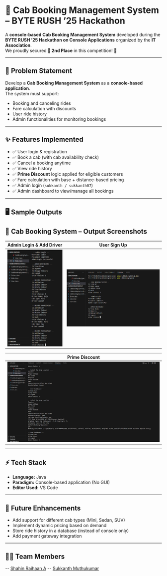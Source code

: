 # 🚖 Cab Booking Management System – BYTE RUSH ’25 Hackathon  

A **console-based Cab Booking Management System** developed during the **BYTE RUSH ’25 Hackathon on Console Applications** organized by the **IT Association**.  
We proudly secured **🥈 2nd Place** in this competition! 🎉  

---

## 📌 Problem Statement  
Develop a **Cab Booking Management System** as a **console-based application**.  
The system must support:  
- Booking and canceling rides  
- Fare calculation with discounts  
- User ride history  
- Admin functionalities for monitoring bookings  

---

## ✨ Features Implemented  
- ✅ User login & registration  
- ✅ Book a cab (with cab availability check)  
- ✅ Cancel a booking anytime  
- ✅ View ride history  
- ✅ **Prime Discount** logic applied for eligible customers  
- ✅ Fare calculation with base + distance-based pricing  
- ✅ Admin login (`sukkanth / sukkanth07`)  
- ✅ Admin dashboard to view/manage all bookings  

---

## 🖥️ Sample Outputs  
## 🚖 Cab Booking System – Output Screenshots

| Admin Login & Add Driver | User Sign Up |
|--------------------------|--------------|
|  ![Admin + Sign-up](screenshots/Admin_Dashboard.png) |![Main-menu](screenshots/main_menu.png)  |

 | Prime Discount |
|-----------------------------|
| ![Prime Discount](screenshots/prime_discount.png)  |

---

## ⚡ Tech Stack  
- **Language:** Java  
- **Paradigm:** Console-based application (No GUI)  
- **Editor Used:** VS Code  

---

## 🚀 Future Enhancements
- Add support for different cab types (Mini, Sedan, SUV)
- Implement dynamic pricing based on demand
- Store ride history in a database (instead of console only)
- Add payment gateway integration

  
---
## 👨‍💻 Team Members
-- [Shahin Raihaan A](https://github.com/Raihaan29)
-- [Sukkanth Muthukumar](https://github.com/sukkanth)

